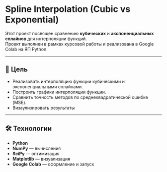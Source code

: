 # Spline Interpolation (Cubic vs Exponential)

Этот проект посвящён сравнению **кубических** и **экспоненциальных сплайнов** для интерполяции функций.  
Проект выполнен в рамках курсовой работы и реализована в Google Colab на ЯП Python.

---

## 📖 Цель
- Реализовать интерполяцию функции кубическими и экспоненциальными сплайнами.
- Построить графики интерполяции функции.
- Сравнить точность методов по среднеквадратической ошибке (MSE).
- Визаулизировать результаты

---

## 🛠 Технологии
- **Python**
- **NumPy** — вычисления
- **SciPy** — оптимизация
- **Matplotlib** — визуализация
- **Google Colab** — оформление и запуск
